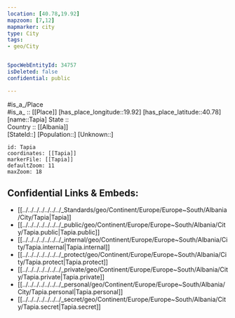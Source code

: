 ```yaml
---
location: [40.78,19.92] 
mapzoom: [7,12] 
mapmarker: city 
type: City
tags:
- geo/City


SpocWebEntityId: 34757
isDeleted: false
confidential: public

---
```

#is_a_/Place  
#is_a_ :: [[Place]] 
[has_place_longitude::19.92] 
[has_place_latitude::40.78] 
[name::Tapia] 
State ::  
Country :: [[Albania]]  
[StateId::] 
[Population::] 
[Unknown::] 


```leaflet
id: Tapia
coordinates: [[Tapia]] 
markerFile: [[Tapia]] 
defaultZoom: 11 
maxZoom: 18
```


## Confidential Links & Embeds: 
- [[../../../../../../../_Standards/geo/Continent/Europe/Europe~South/Albania/City/Tapia|Tapia]] 
- [[../../../../../../../_public/geo/Continent/Europe/Europe~South/Albania/City/Tapia.public|Tapia.public]] 
- [[../../../../../../../_internal/geo/Continent/Europe/Europe~South/Albania/City/Tapia.internal|Tapia.internal]] 
- [[../../../../../../../_protect/geo/Continent/Europe/Europe~South/Albania/City/Tapia.protect|Tapia.protect]] 
- [[../../../../../../../_private/geo/Continent/Europe/Europe~South/Albania/City/Tapia.private|Tapia.private]] 
- [[../../../../../../../_personal/geo/Continent/Europe/Europe~South/Albania/City/Tapia.personal|Tapia.personal]] 
- [[../../../../../../../_secret/geo/Continent/Europe/Europe~South/Albania/City/Tapia.secret|Tapia.secret]] 
